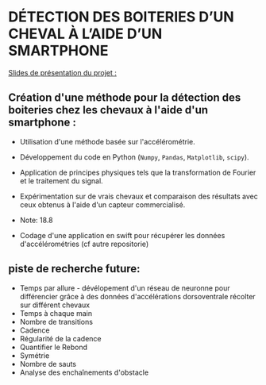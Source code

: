# DÉTECTION DES BOITERIES D’UN CHEVAL À L’AIDE D’UN SMARTPHONE    
[Slides de présentation du projet :](https://docs.google.com/presentation/d/1riKBWztPVTVte_7OKv6zCgAu2zm5mgz_pZyPyEyptqE/edit?usp=sharing)
## Création d'une méthode pour la détection des boiteries chez les chevaux à l'aide d'un smartphone :

- Utilisation d'une méthode basée sur l'accélérométrie.

- Développement du code en Python (`Numpy`, `Pandas`, `Matplotlib`, `scipy`).

- Application de principes physiques tels que la transformation de Fourier et le traitement du signal.

- Expérimentation sur de vrais chevaux et comparaison des résultats avec ceux obtenus à l'aide d'un capteur commercialisé.

- Note: 18.8

- Codage d'une application en swift pour récupérer les données d'accélérométries (cf autre repositorie)

## piste de recherche future:

- Temps par allure - dévélopement d'un réseau de neuronne pour différencier grâce à des données d'accélérations dorsoventrale récolter sur différent chevaux
- Temps à chaque main
- Nombre de transitions
- Cadence
- Régularité de la cadence
- Quantifier le Rebond
- Symétrie
- Nombre de sauts
- Analyse des enchaînements d'obstacle



